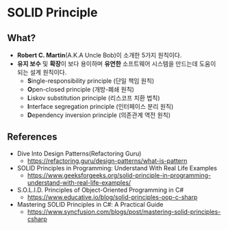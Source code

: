 # SOLID Principle

## What?

- **Robert C. Martin**(A.K.A Uncle Bob)이 소개한 5가지 원칙이다.
- **유지 보수** 및 **확장**이 보다 용이하며 **유연한** 소프트웨어 시스템을 만드는데 도움이 되는 설계 원칙이다.
  - **S**ingle-responsibility principle (단일 책임 원칙)
  - **O**pen-closed principle (개방-폐쇄 원칙)
  - **L**iskov substitution principle (리스코프 치환 법칙)
  - **I**nterface segregation principle (인터페이스 분리 원칙)
  - **D**ependency inversion principle (의존관계 역전 원칙)

## References

- Dive Into Design Patterns(Refactoring Guru)
  - https://refactoring.guru/design-patterns/what-is-pattern
- SOLID Principles in Programming: Understand With Real Life Examples
  - https://www.geeksforgeeks.org/solid-principle-in-programming-understand-with-real-life-examples/
- S.O.L.I.D. Principles of Object-Oriented Programming in C#
  - https://www.educative.io/blog/solid-principles-oop-c-sharp
- Mastering SOLID Principles in C#: A Practical Guide
  - https://www.syncfusion.com/blogs/post/mastering-solid-principles-csharp